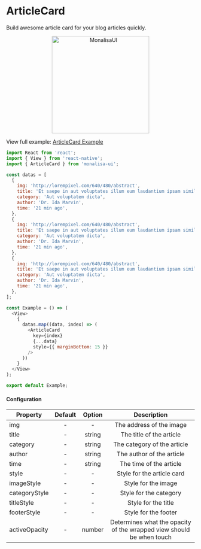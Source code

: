 # ArticleCard

Build awesome article card for your blog articles quickly.

<p align="center">
  <img
	  src="https://raw.githubusercontent.com/tuantvk/monalisa-ui/master/assets/monalisaui-articlecard.png"
		alt="MonalisaUI"
		width="260">
</p>

View full example: [ArticleCard Example](https://github.com/tuantvk/monalisa-ui/blob/master/example/ArticleCard/index.js)

```javascript
import React from 'react';
import { View } from 'react-native';
import { ArticleCard } from 'monalisa-ui';

const datas = [
  {
    img: 'http://lorempixel.com/640/480/abstract',
    title: 'Et saepe in aut voluptates illum eum laudantium ipsam similique.',
    category: 'Aut voluptatem dicta',
    author: 'Dr. Ida Marvin',
    time: '21 min ago',
  },
  {
    img: 'http://lorempixel.com/640/480/abstract',
    title: 'Et saepe in aut voluptates illum eum laudantium ipsam similique.',
    category: 'Aut voluptatem dicta',
    author: 'Dr. Ida Marvin',
    time: '21 min ago',
  },
  {
    img: 'http://lorempixel.com/640/480/abstract',
    title: 'Et saepe in aut voluptates illum eum laudantium ipsam similique.',
    category: 'Aut voluptatem dicta',
    author: 'Dr. Ida Marvin',
    time: '21 min ago',
  },
];

const Example = () => (
  <View>
    {
      datas.map((data, index) => (
        <ArticleCard
          key={index}
          {...data}
          style={{ marginBottom: 15 }}
        />
      ))
    }
  </View>
);

export default Example;
```

#### Configuration

| Property      | Default       | Option    | Description  |
| ------------- |:-------------:|:---------:|:------------:|
| img           | -             | -         | The address of the image |
| title         | -             | string    | The title of the article |
| category      | -             | string    | The category of the article |
| author        | -             | string    | The author of the article |
| time          | -             | string    | The time of the article |
| style         | -             | -         | Style for the article card |
| imageStyle    | -             | -         | Style for the image |
| categoryStyle | -             | -         | Style for the category |
| titleStyle    | -             | -         | Style for the title |
| footerStyle   | -             | -         | Style for the footer |
| activeOpacity | -             | number    | Determines what the opacity of the wrapped view should be when touch |